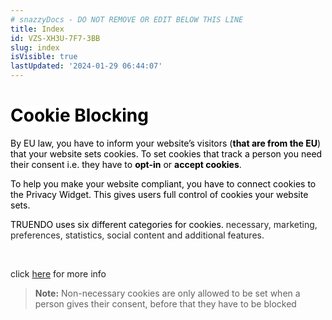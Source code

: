 ```yaml
---
# snazzyDocs - DO NOT REMOVE OR EDIT BELOW THIS LINE
title: Index
id: VZS-XH3U-7F7-3BB
slug: index
isVisible: true
lastUpdated: '2024-01-29 06:44:07'
---
```

# <span style="color:rgb(0, 0, 0);"><span style="background-color:rgb(255, 255, 255);">Cookie Blocking</span></span>

<span style="color:rgb(0, 0, 0);"><span style="background-color:rgb(255, 255, 255);">By EU law, you have to inform your website’s visitors (</span></span>**<span style="color:rgb(0, 0, 0);"><span style="background-color:rgb(255, 255, 255);">that are from the EU</span></span>**<span style="color:rgb(0, 0, 0);"><span style="background-color:rgb(255, 255, 255);">) that your website sets cookies. To set cookies that track a person you need their consent i.e. they have to </span></span> **<span style="color:rgb(0, 0, 0);"><span style="background-color:rgb(255, 255, 255);">opt-in</span></span>** <span style="color:rgb(0, 0, 0);"><span style="background-color:rgb(255, 255, 255);"> or </span></span> **<span style="color:rgb(0, 0, 0);"><span style="background-color:rgb(255, 255, 255);">accept cookies</span></span>**<span style="color:rgb(0, 0, 0);"><span style="background-color:rgb(255, 255, 255);">.</span></span>

<span style="color:rgb(0, 0, 0);"><span style="background-color:rgb(255, 255, 255);">To help you make your website compliant, you have to connect cookies to the Privacy Widget. This gives users full control of cookies your website sets.</span></span>

<span style="color:rgb(0, 0, 0);"><span style="background-color:rgb(255, 255, 255);">TRUENDO uses six different categories for cookies. </span></span> <span style="color:rgb(36, 36, 36);"><span style="background-color:rgb(255, 255, 255);">necessary, marketing, preferences, statistics, social content and additional features.</span></span>

<br />

click [here](http:#?target=0EB-94M4-TBP-GIU) for more info

> <div class="sd-callout" data-callout-type="info"><strong>Note:</strong> Non-necessary cookies are only allowed to be set when a person gives their consent, before that they have to be blocked</div>

<br />